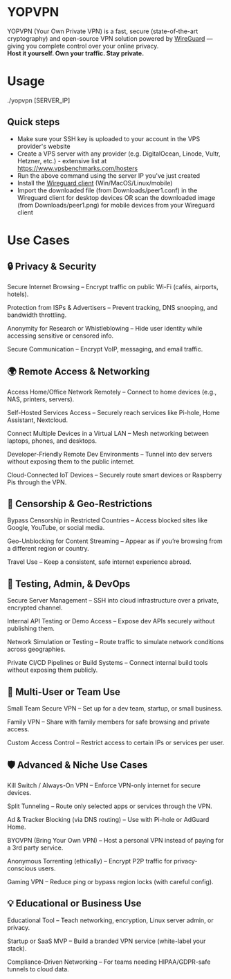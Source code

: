 # YOPVPN
YOPVPN (Your Own Private VPN) is a fast, secure (state-of-the-art cryptography) and open-source VPN solution powered by [WireGuard](https://www.wireguard.com/) — giving you complete control over your online privacy.  
**Host it yourself. Own your traffic. Stay private.**

# Usage

./yopvpn [SERVER_IP]

## Quick steps
- Make sure your SSH key is uploaded to your account in the VPS provider's website
- Create a VPS server with any provider (e.g. DigitalOcean, Linode, Vultr, Hetzner, etc.) - extensive list at https://www.vpsbenchmarks.com/hosters
- Run the above command using the server IP you've just created
- Install the [Wireguard client](https://www.wireguard.com/install) (Win/MacOS/Linux/mobile)
- Import the downloaded file (from Downloads/peer1.conf) in the Wireguard client for desktop devices OR scan the downloaded image (from Downloads/peer1.png) for mobile devices from your Wireguard client

# Use Cases

## 🔒 Privacy & Security
Secure Internet Browsing
– Encrypt traffic on public Wi-Fi (cafés, airports, hotels).

Protection from ISPs & Advertisers
– Prevent tracking, DNS snooping, and bandwidth throttling.

Anonymity for Research or Whistleblowing
– Hide user identity while accessing sensitive or censored info.

Secure Communication
– Encrypt VoIP, messaging, and email traffic.

## 🌍 Remote Access & Networking
Access Home/Office Network Remotely
– Connect to home devices (e.g., NAS, printers, servers).

Self-Hosted Services Access
– Securely reach services like Pi-hole, Home Assistant, Nextcloud.

Connect Multiple Devices in a Virtual LAN
– Mesh networking between laptops, phones, and desktops.

Developer-Friendly Remote Dev Environments
– Tunnel into dev servers without exposing them to the public internet.

Cloud-Connected IoT Devices
– Securely route smart devices or Raspberry Pis through the VPN.

## 🚫 Censorship & Geo-Restrictions
Bypass Censorship in Restricted Countries
– Access blocked sites like Google, YouTube, or social media.

Geo-Unblocking for Content Streaming
– Appear as if you’re browsing from a different region or country.

Travel Use
– Keep a consistent, safe internet experience abroad.

## 🧪 Testing, Admin, & DevOps
Secure Server Management
– SSH into cloud infrastructure over a private, encrypted channel.

Internal API Testing or Demo Access
– Expose dev APIs securely without publishing them.

Network Simulation or Testing
– Route traffic to simulate network conditions across geographies.

Private CI/CD Pipelines or Build Systems
– Connect internal build tools without exposing them publicly.

## 👥 Multi-User or Team Use
Small Team Secure VPN
– Set up for a dev team, startup, or small business.

Family VPN
– Share with family members for safe browsing and private access.

Custom Access Control
– Restrict access to certain IPs or services per user.

## 🛡️ Advanced & Niche Use Cases
Kill Switch / Always-On VPN
– Enforce VPN-only internet for secure devices.

Split Tunneling
– Route only selected apps or services through the VPN.

Ad & Tracker Blocking (via DNS routing)
– Use with Pi-hole or AdGuard Home.

BYOVPN (Bring Your Own VPN)
– Host a personal VPN instead of paying for a 3rd party service.

Anonymous Torrenting (ethically)
– Encrypt P2P traffic for privacy-conscious users.

Gaming VPN
– Reduce ping or bypass region locks (with careful config).

## 💡 Educational or Business Use
Educational Tool
– Teach networking, encryption, Linux server admin, or privacy.

Startup or SaaS MVP
– Build a branded VPN service (white-label your stack).

Compliance-Driven Networking
– For teams needing HIPAA/GDPR-safe tunnels to cloud data.
